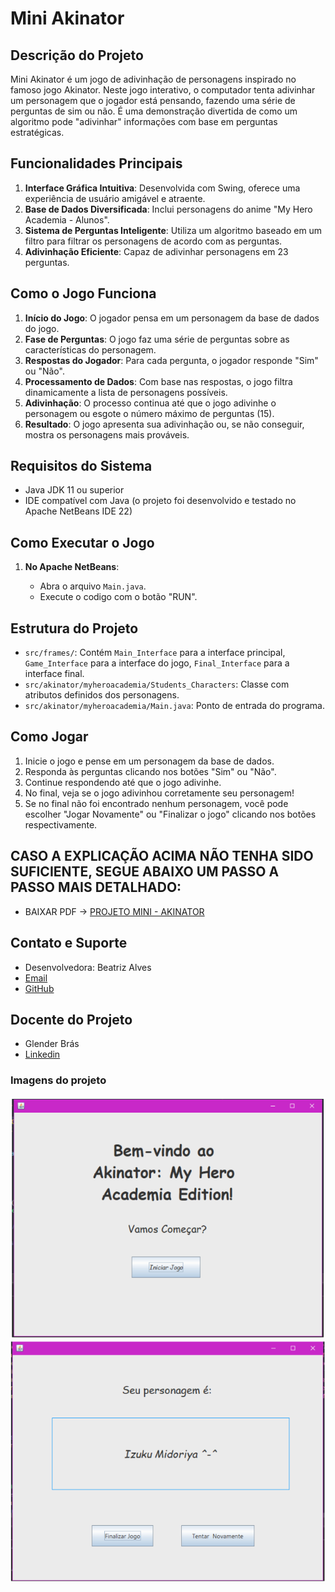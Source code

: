 # Mini Akinator

## Descrição do Projeto

Mini Akinator é um jogo de adivinhação de personagens inspirado no famoso jogo Akinator. Neste jogo interativo, o computador tenta adivinhar um personagem que o jogador está pensando, fazendo uma série de perguntas de sim ou não. É uma demonstração divertida de como um algoritmo pode "adivinhar" informações com base em perguntas estratégicas.

## Funcionalidades Principais

1. **Interface Gráfica Intuitiva**: Desenvolvida com Swing, oferece uma experiência de usuário amigável e atraente.
2. **Base de Dados Diversificada**: Inclui personagens do anime "My Hero Academia - Alunos".
3. **Sistema de Perguntas Inteligente**: Utiliza um algoritmo baseado em um filtro para filtrar os personagens de acordo com as perguntas.
4. **Adivinhação Eficiente**: Capaz de adivinhar personagens em 23 perguntas.

## Como o Jogo Funciona

1. **Início do Jogo**: O jogador pensa em um personagem da base de dados do jogo.
2. **Fase de Perguntas**: O jogo faz uma série de perguntas sobre as características do personagem.
3. **Respostas do Jogador**: Para cada pergunta, o jogador responde "Sim" ou "Não".
4. **Processamento de Dados**: Com base nas respostas, o jogo filtra dinamicamente a lista de personagens possíveis.
5. **Adivinhação**: O processo continua até que o jogo adivinhe o personagem ou esgote o número máximo de perguntas (15).
6. **Resultado**: O jogo apresenta sua adivinhação ou, se não conseguir, mostra os personagens mais prováveis.

## Requisitos do Sistema

- Java JDK 11 ou superior
- IDE compatível com Java (o projeto foi desenvolvido e testado no Apache NetBeans IDE 22)

## Como Executar o Jogo

1. **No Apache NetBeans**:

   - Abra o arquivo `Main.java`.
   - Execute o codigo com o botão "RUN".

## Estrutura do Projeto

- `src/frames/`: Contém `Main_Interface` para a interface principal, `Game_Interface` para a interface do jogo, `Final_Interface` para a interface final.
- `src/akinator/myheroacademia/Students_Characters`: Classe com atributos definidos dos personagens.
- `src/akinator/myheroacademia/Main.java`: Ponto de entrada do programa.

## Como Jogar

1. Inicie o jogo e pense em um personagem da base de dados.
2. Responda às perguntas clicando nos botões "Sim" ou "Não".
3. Continue respondendo até que o jogo adivinhe.
4. No final, veja se o jogo adivinhou corretamente seu personagem!
5. Se no final não foi encontrado nenhum personagem, você pode escolher "Jogar Novamente" ou "Finalizar o jogo" clicando nos botões respectivamente.

## CASO A EXPLICAÇÃO ACIMA NÃO TENHA SIDO SUFICIENTE, SEGUE ABAIXO UM PASSO A PASSO MAIS DETALHADO:

- BAIXAR PDF -> [PROJETO MINI - AKINATOR](./Documentação%20Mini-Akinator.pdf)

## Contato e Suporte

- Desenvolvedora: Beatriz Alves
- [Email](balves.souza14@gmail.com)
- [GitHub](https://github.com/BiaAS2)

## Docente do Projeto

- Glender Brás
- [Linkedin](https://www.linkedin.com/in/glenderbras/)

### Imagens do projeto

![Tela Inicial](./img/telaInicial.png)
![Tela Final](./img//telaFinal.png)
